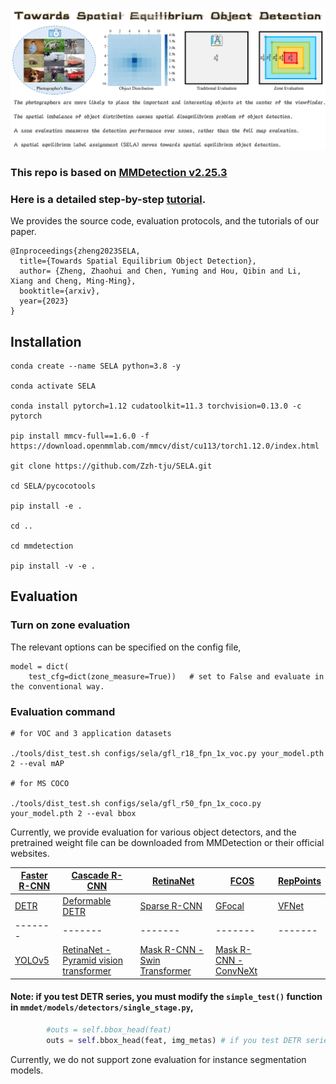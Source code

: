 <img src="flyleaf.png"/>

### This repo is based on [MMDetection v2.25.3](https://github.com/open-mmlab/mmdetection) 

### Here is a detailed step-by-step [tutorial](https://github.com/Zzh-tju/SELA/blob/main/tutorial.md).

We provides the source code, evaluation protocols, and the tutorials of our paper.

```
@Inproceedings{zheng2023SELA,
  title={Towards Spatial Equilibrium Object Detection},
  author= {Zheng, Zhaohui and Chen, Yuming and Hou, Qibin and Li, Xiang and Cheng, Ming-Ming},
  booktitle={arxiv},
  year={2023}
}
```


## Installation

```
conda create --name SELA python=3.8 -y

conda activate SELA

conda install pytorch=1.12 cudatoolkit=11.3 torchvision=0.13.0 -c pytorch

pip install mmcv-full==1.6.0 -f https://download.openmmlab.com/mmcv/dist/cu113/torch1.12.0/index.html

git clone https://github.com/Zzh-tju/SELA.git

cd SELA/pycocotools

pip install -e .

cd ..

cd mmdetection

pip install -v -e .
```

## Evaluation

### Turn on zone evaluation

The relevant options can be specified on the config file,

```
model = dict(
    test_cfg=dict(zone_measure=True))   # set to False and evaluate in the conventional way.
```

### Evaluation command

```
# for VOC and 3 application datasets

./tools/dist_test.sh configs/sela/gfl_r18_fpn_1x_voc.py your_model.pth 2 --eval mAP

# for MS COCO

./tools/dist_test.sh configs/sela/gfl_r50_fpn_1x_coco.py your_model.pth 2 --eval bbox
```

Currently, we provide evaluation for various object detectors, and the pretrained weight file can be downloaded from MMDetection or their official websites.

|[Faster R-CNN](https://github.com/open-mmlab/mmdetection/tree/master/configs/faster_rcnn)|[Cascade R-CNN](https://github.com/open-mmlab/mmdetection/tree/master/configs/cascade_rcnn)|[RetinaNet](https://github.com/open-mmlab/mmdetection/tree/master/configs/retinanet)|[FCOS](https://github.com/open-mmlab/mmdetection/tree/master/configs/fcos)|[RepPoints](https://github.com/open-mmlab/mmdetection/tree/master/configs/reppoints)|
|-------|-------|-------|-------|-------|
|[DETR](https://github.com/open-mmlab/mmdetection/tree/master/configs/detr)|[Deformable DETR](https://github.com/open-mmlab/mmdetection/tree/master/configs/deformable_detr)|[Sparse R-CNN](https://github.com/open-mmlab/mmdetection/tree/master/configs/sparse_rcnn)|[GFocal](https://github.com/open-mmlab/mmdetection/tree/master/configs/gfl)|[VFNet](https://github.com/open-mmlab/mmdetection/tree/master/configs/vfnet)|
|-------|-------|-------|-------|-------|
|[YOLOv5](https://github.com/ultralytics/yolov5)|[RetinaNet - Pyramid vision transformer](https://github.com/open-mmlab/mmdetection/tree/master/configs/pvt)|[Mask R-CNN - Swin Transformer](https://github.com/open-mmlab/mmdetection/tree/master/configs/swin)|[Mask R-CNN - ConvNeXt](https://github.com/open-mmlab/mmdetection/tree/master/configs/convnext)| |

#### Note: if you test DETR series, you must modify the `simple_test()` function in `mmdet/models/detectors/single_stage.py`,

```python
        #outs = self.bbox_head(feat)
        outs = self.bbox_head(feat, img_metas) # if you test DETR series
```

Currently, we do not support zone evaluation for instance segmentation models.

